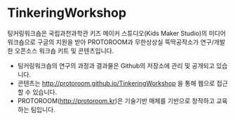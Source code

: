 # TinkeringWorkshop
팅커링워크숍은 국립과천과학관 키즈 메이커 스튜디오(Kids Maker Studio)의 미디어 워크숍으로
구글의 지원을 받아 PROTOROOM과 무한상상실 뚝딱공작소가 연구/개발한 오픈소스 워크숍 키트 및 콘텐츠입니다.

 * 팅커링워크숍의 연구의 과정과 결과물은 Github의 저장소에 관리 및 공개되고 있습니다.
 * 콘텐츠는 http://protoroom.github.io/TinkeringWorkshop 을 통해 웹으로 접근할 수 있습니다.
 * PROTOROOM(http://protoroom.kr)은 기술기반 매체를 기반으로 창작하고 교육하는 팀입니다.
